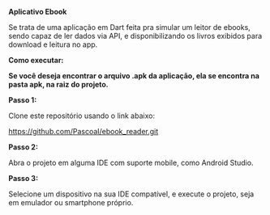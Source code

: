 **Aplicativo Ebook**

Se trata de uma aplicação em Dart feita pra simular um leitor de ebooks, sendo capaz de ler dados via API, e 
disponibilizando os livros exibidos para download e leitura no app.

**Como executar:**

**Se você deseja encontrar o arquivo .apk da aplicação, ela se encontra na pasta apk, na raiz do projeto.**

**Passo 1:**

Clone este repositório usando o link abaixo:

https://github.com/PascoaI/ebook_reader.git

**Passo 2:**

Abra o projeto em alguma IDE com suporte mobile, como Android Studio.

**Passo 3:**

Selecione um dispositivo na sua IDE compatível, e execute o projeto, seja em emulador ou smartphone 
próprio.


